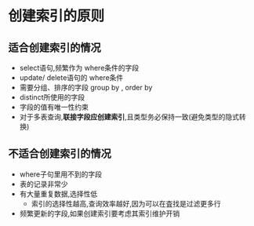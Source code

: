 # 创建索引的原则

## 适合创建索引的情况

* select语句,频繁作为 where条件的字段
* update/ delete语句的 where条件
* 需要分组、排序的字段 group by ,  order by
* distinct所使用的字段
* 字段的值有唯一性约束
* 对于多表查询,**联接字段应创建索引**,且类型务必保持一致(避免类型的隐式转换)

## 不适合创建索引的情况

* where子句里用不到的字段
* 表的记录非常少
* 有大量重复数据,选择性低
  * 索引的选择性越高,查询效率越好,因为可以在査找是过滤更多行
* 频繁更新的字段,如果创建索引要考虑其索引维护开销

